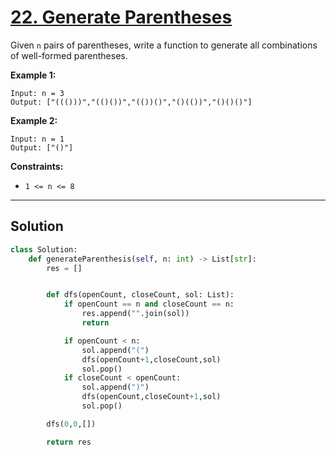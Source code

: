 # [22. Generate Parentheses](https://leetcode.com/problems/generate-parentheses/description/)

Given <code>n</code> pairs of parentheses, write a function to generate all combinations of well-formed parentheses.

**Example 1:** 

```
Input: n = 3
Output: ["((()))","(()())","(())()","()(())","()()()"]
```

**Example 2:** 

```
Input: n = 1
Output: ["()"]
```

**Constraints:** 

- <code>1 <= n <= 8</code>

---

## Solution

```python
class Solution:
    def generateParenthesis(self, n: int) -> List[str]:
        res = []


        def dfs(openCount, closeCount, sol: List):
            if openCount == n and closeCount == n:
                res.append("".join(sol))
                return

            if openCount < n:
                sol.append("(")
                dfs(openCount+1,closeCount,sol)
                sol.pop()
            if closeCount < openCount:
                sol.append(")")
                dfs(openCount,closeCount+1,sol)
                sol.pop()

        dfs(0,0,[])

        return res
```